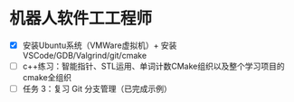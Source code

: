 # 机器人软件工工程师

- [x] 安装Ubuntu系统（VMWare虚拟机）+ 安装VSCode/GDB/Valgrind/git/cmake
- [ ] c++练习：智能指针、STL运用、单词计数CMake组织以及整个学习项目的cmake全组织  
- [ ] 任务 3：复习 Git 分支管理（已完成示例）  
